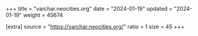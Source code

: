 +++
title = "varchar.neocities.org"
date = "2024-01-19"
updated = "2024-01-19"
weight = 45674

[extra]
source = "https://varchar.neocities.org/"
ratio = 1
size = 45
+++
